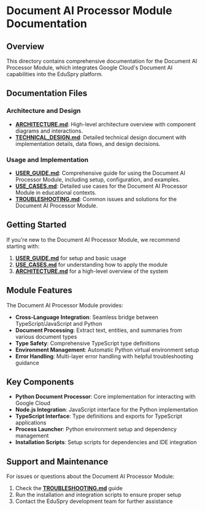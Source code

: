 # Document AI Processor Module Documentation

## Overview

This directory contains comprehensive documentation for the Document AI Processor Module, which integrates Google Cloud's Document AI capabilities into the EduSpry platform.

## Documentation Files

### Architecture and Design

- [**ARCHITECTURE.md**](./ARCHITECTURE.md): High-level architecture overview with component diagrams and interactions.
- [**TECHNICAL_DESIGN.md**](./TECHNICAL_DESIGN.md): Detailed technical design document with implementation details, data flows, and design decisions.

### Usage and Implementation

- [**USER_GUIDE.md**](./USER_GUIDE.md): Comprehensive guide for using the Document AI Processor Module, including setup, configuration, and examples.
- [**USE_CASES.md**](./USE_CASES.md): Detailed use cases for the Document AI Processor Module in educational contexts.
- [**TROUBLESHOOTING.md**](../TROUBLESHOOTING.md): Common issues and solutions for the Document AI Processor Module.

## Getting Started

If you're new to the Document AI Processor Module, we recommend starting with:

1. [**USER_GUIDE.md**](./USER_GUIDE.md) for setup and basic usage
2. [**USE_CASES.md**](./USE_CASES.md) for understanding how to apply the module
3. [**ARCHITECTURE.md**](./ARCHITECTURE.md) for a high-level overview of the system

## Module Features

The Document AI Processor Module provides:

- **Cross-Language Integration**: Seamless bridge between TypeScript/JavaScript and Python
- **Document Processing**: Extract text, entities, and summaries from various document types
- **Type Safety**: Comprehensive TypeScript type definitions
- **Environment Management**: Automatic Python virtual environment setup
- **Error Handling**: Multi-layer error handling with helpful troubleshooting guidance

## Key Components

- **Python Document Processor**: Core implementation for interacting with Google Cloud
- **Node.js Integration**: JavaScript interface for the Python implementation
- **TypeScript Interface**: Type definitions and exports for TypeScript applications
- **Process Launcher**: Python environment setup and dependency management
- **Installation Scripts**: Setup scripts for dependencies and IDE integration

## Support and Maintenance

For issues or questions about the Document AI Processor Module:

1. Check the [**TROUBLESHOOTING.md**](../TROUBLESHOOTING.md) guide
2. Run the installation and integration scripts to ensure proper setup
3. Contact the EduSpry development team for further assistance 